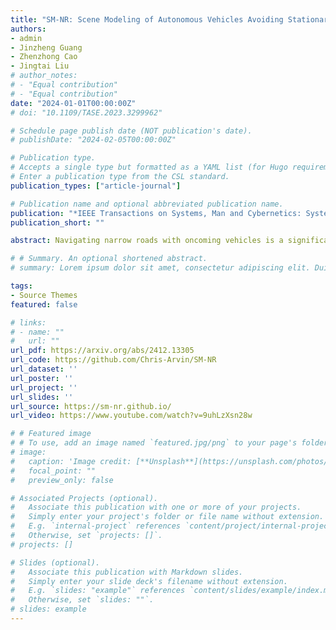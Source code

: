 ```yaml
---
title: "SM-NR: Scene Modeling of Autonomous Vehicles Avoiding Stationary and Moving Objects on Narrow Roads"
authors:
- admin
- Jinzheng Guang
- Zhenzhong Cao
- Jingtai Liu
# author_notes:
# - "Equal contribution"
# - "Equal contribution"
date: "2024-01-01T00:00:00Z"
# doi: "10.1109/TASE.2023.3299962"

# Schedule page publish date (NOT publication's date).
# publishDate: "2024-02-05T00:00:00Z"

# Publication type.
# Accepts a single type but formatted as a YAML list (for Hugo requirements).
# Enter a publication type from the CSL standard.
publication_types: ["article-journal"]

# Publication name and optional abbreviated publication name.
publication: "*IEEE Transactions on Systems, Man and Cybernetics: Systems*(SMCA)"
publication_short: ""

abstract: Navigating narrow roads with oncoming vehicles is a significant challenge that has garnered considerable public interest. These scenarios often involve sections that cannot accommodate two moving vehicles simultaneously due to the presence of stationary vehicles or limited road width. Autonomous vehicles must therefore profoundly comprehend their surroundings to identify passable areas and execute sophisticated maneuvers. To address this issue, this paper presents a comprehensive model for such an intricate scenario. The primary contribution is the principle of road width occupancy minimization, which models the narrow road problem and identifies candidate meeting gaps. Additionally, the concept of homology classes is introduced to help initialize and optimize candidate trajectories, while evaluation strategies are developed to select the optimal gap and most efficient trajectory. Qualitative and quantitative simulations demonstrate that the proposed approach, SM-NR, achieves high scene pass rates, efficient movement, and robust decisions. Experiments conducted in tiny gap scenarios and conflict scenarios reveal that the autonomous vehicle can robustly select meeting gaps and trajectories, compromising flexibly for safety while advancing bravely for efficiency. Visit https://sm-nr.github.io for the video and code.

# # Summary. An optional shortened abstract.
# summary: Lorem ipsum dolor sit amet, consectetur adipiscing elit. Duis posuere tellus ac convallis placerat. Proin tincidunt magna sed ex sollicitudin condimentum.

tags:
- Source Themes
featured: false

# links:
# - name: ""
#   url: ""
url_pdf: https://arxiv.org/abs/2412.13305
url_code: https://github.com/Chris-Arvin/SM-NR
url_dataset: ''
url_poster: ''
url_project: ''
url_slides: ''
url_source: https://sm-nr.github.io/
url_video: https://www.youtube.com/watch?v=9uhLzXsn28w

# # Featured image
# # To use, add an image named `featured.jpg/png` to your page's folder. 
# image:
#   caption: 'Image credit: [**Unsplash**](https://unsplash.com/photos/jdD8gXaTZsc)'
#   focal_point: ""
#   preview_only: false

# Associated Projects (optional).
#   Associate this publication with one or more of your projects.
#   Simply enter your project's folder or file name without extension.
#   E.g. `internal-project` references `content/project/internal-project/index.md`.
#   Otherwise, set `projects: []`.
# projects: []

# Slides (optional).
#   Associate this publication with Markdown slides.
#   Simply enter your slide deck's filename without extension.
#   E.g. `slides: "example"` references `content/slides/example/index.md`.
#   Otherwise, set `slides: ""`.
# slides: example
---
```


<!-- {{% callout note %}}
Click the *Cite* button above to demo the feature to enable visitors to import publication metadata into their reference management software.
{{% /callout %}}

{{% callout note %}}
Create your slides in Markdown - click the *Slides* button to check out the example.
{{% /callout %}}

Add the publication's **full text** or **supplementary notes** here. You can use rich formatting such as including [code, math, and images](https://docs.hugoblox.com/content/writing-markdown-latex/). -->
